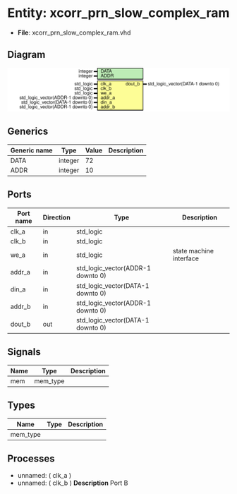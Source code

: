 # Entity: xcorr_prn_slow_complex_ram

- **File**: xcorr_prn_slow_complex_ram.vhd
## Diagram

![Diagram](xcorr_prn_slow_complex_ram.svg "Diagram")
## Generics

| Generic name | Type    | Value | Description |
| ------------ | ------- | ----- | ----------- |
| DATA         | integer | 72    |             |
| ADDR         | integer | 10    |             |
## Ports

| Port name | Direction | Type                              | Description             |
| --------- | --------- | --------------------------------- | ----------------------- |
| clk_a     | in        | std_logic                         |                         |
| clk_b     | in        | std_logic                         |                         |
| we_a      | in        | std_logic                         | state machine interface |
| addr_a    | in        | std_logic_vector(ADDR-1 downto 0) |                         |
| din_a     | in        | std_logic_vector(DATA-1 downto 0) |                         |
| addr_b    | in        | std_logic_vector(ADDR-1 downto 0) |                         |
| dout_b    | out       | std_logic_vector(DATA-1 downto 0) |                         |
## Signals

| Name | Type     | Description |
| ---- | -------- | ----------- |
| mem  | mem_type |             |
## Types

| Name     | Type | Description |
| -------- | ---- | ----------- |
| mem_type |      |             |
## Processes
- unnamed: ( clk_a )
- unnamed: ( clk_b )
**Description**
Port B

